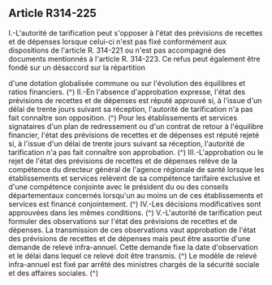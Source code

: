 ## Article R314-225

I.-L'autorité de tarification peut s'opposer à l'état des prévisions de recettes et de dépenses lorsque celui-ci
n'est pas fixé conformément aux dispositions de l'article R. 314-221 ou n'est pas accompagné des documents
mentionnés à l'article R. 314-223. Ce refus peut également être fondé sur un désaccord sur la répartition

d'une dotation globalisée commune ou sur l'évolution des équilibres et ratios financiers. (^)
II.-En l'absence d'approbation expresse, l'état des prévisions de recettes et de dépenses est réputé approuvé
si, à l'issue d'un délai de trente jours suivant sa réception, l'autorité de tarification n'a pas fait connaître son
opposition. (^)
Pour les établissements et services signataires d'un plan de redressement ou d'un contrat de retour à
l'équilibre financier, l'état des prévisions de recettes et de dépenses est réputé rejeté si, à l'issue d'un délai de
trente jours suivant sa réception, l'autorité de tarification n'a pas fait connaître son approbation. (^)
III.-L'approbation ou le rejet de l'état des prévisions de recettes et de dépenses relève de la compétence
du directeur général de l'agence régionale de santé lorsque les établissements et services relèvent de
sa compétence tarifaire exclusive et d'une compétence conjointe avec le président du ou des conseils
départementaux concernés lorsqu'un au moins un de ces établissements et services est financé conjointement. (^)
IV.-Les décisions modificatives sont approuvées dans les mêmes conditions. (^)
V.-L'autorité de tarification peut formuler des observations sur l'état des prévisions de recettes et de
dépenses. La transmission de ces observations vaut approbation de l'état des prévisions de recettes et
de dépenses mais peut être assortie d'une demande de relevé infra-annuel. Cette demande fixe la date
d'observation et le délai dans lequel ce relevé doit être transmis. (^)
Le modèle de relevé infra-annuel est fixé par arrêté des ministres chargés de la sécurité sociale et des affaires
sociales. (^)

